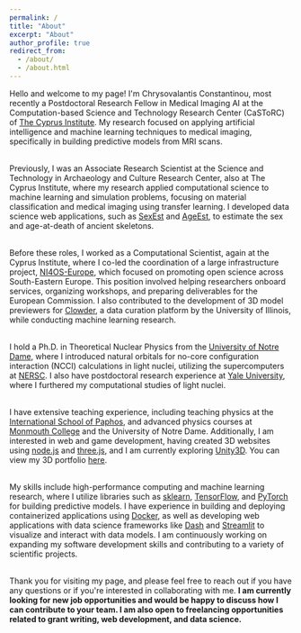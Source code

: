 ```yaml
---
permalink: /
title: "About"
excerpt: "About"
author_profile: true
redirect_from: 
  - /about/
  - /about.html
---
```


<p style="text-align: justify;">

Hello and welcome to my page! I'm Chrysovalantis Constantinou, 
most recently a Postdoctoral Research Fellow in Medical Imaging AI at the Computation-based Science and Technology Research Center (CaSToRC) of <a href="https://www.cyi.ac.cy/">The Cyprus Institute</a>. My research focused on applying artificial 
intelligence and machine learning techniques to medical imaging, specifically in building predictive models from MRI scans. <br> <br>


Previously, I was an Associate Research Scientist at the Science and Technology in Archaeology and Culture Research Center, also at The Cyprus Institute, where my research applied computational science to machine learning and simulation problems, focusing on material classification and medical imaging using transfer learning. I developed data science web applications, such as <a href="http://sexest.cyi.ac.cy/">SexEst</a> and <a href="https://ageest.hpcf.cyi.ac.cy/">AgeEst</a>, to estimate the sex and age-at-death of ancient skeletons. <br> <br>


Before these roles, I worked as a Computational Scientist, again at the Cyprus Institute, where I co-led the coordination of a large infrastructure project, <a href="https://ni4os.eu/">NI4OS-Europe</a>, which focused on promoting open science across South-Eastern Europe. This position involved helping researchers onboard services, organizing workshops, and preparing deliverables for the European Commission. I also contributed to the development of 3D model previewers for <a href="https://clowderframework.org/">Clowder</a>, a data curation platform by the University of Illinois, while conducting machine learning research. <br> <br>


I hold a Ph.D. in Theoretical Nuclear Physics from the <a href="https://www.nd.edu/">University of Notre Dame</a>, where I introduced natural orbitals for no-core configuration interaction (NCCI) calculations in light nuclei, utilizing the supercomputers at <a href="https://www.nersc.gov/">NERSC</a>. I also have postdoctoral research experience at <a href="https://www.yale.edu/">Yale University</a>, where I furthered my computational studies of light nuclei. <br> <br>


I have extensive teaching experience, including teaching physics at the <a href="https://www.paphosinternationalschool.com/">International School of Paphos</a>, and advanced physics courses at <a href="https://www.monmouthcollege.edu/">Monmouth College</a> and the University of Notre Dame. Additionally, I am interested in web and game development, having created 3D websites using <a href="https://nodejs.org/en">node.js</a> and <a href="https://threejs.org/">three.js</a>, and I am currently exploring <a href="https://unity.com/">Unity3D</a>. You can view my 3D portfolio <a href="https://portfolio3-d-wheat.vercel.app/">here</a>. <br> <br>



My skills include high-performance computing and machine learning research, where I utilize libraries such as <a href="https://scikit-learn.org/">sklearn</a>, <a href="https://www.tensorflow.org/">TensorFlow</a>, and <a href="https://pytorch.org/">PyTorch</a> for building predictive models. I have experience in building and deploying containerized applications using <a href="https://www.docker.com/">Docker</a>, as well as developing web applications with data science frameworks like <a href="https://dash.plotly.com/">Dash</a> and <a href="https://streamlit.io/">Streamlit</a> to visualize and interact with data models. I am continuously working on expanding my software development skills and contributing to a variety of scientific projects. <br> <br>

Thank you for visiting my page, and please feel free to reach out if you have any questions or if you're interested in collaborating with me. <b>I am currently looking for new job opportunities and would be happy to discuss how I can contribute to your team. I am also open to freelancing opportunities related to grant writing, web development, and data science.</b>

</p>


